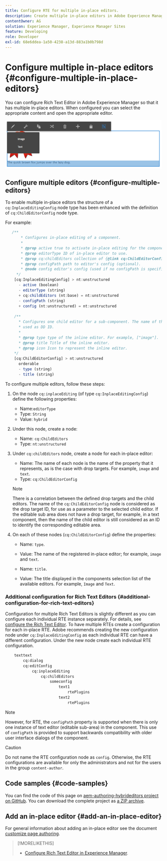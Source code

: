 ```yaml
---
title: Configure RTE for multiple in-place editors.
description: Create multiple in-place editors in Adobe Experience Manager by configuring Rich Text Editor.
contentOwner: AG
solution: Experience Manager, Experience Manager Sites
feature: Developing
role: Developer
exl-id: 68e6ddea-1a50-4238-a13d-883a1b0b798d
---
```

# Configure multiple in-place editors {#configure-multiple-in-place-editors}

You can configure Rich Text Editor in Adobe Experience Manager so that it has multiple in-place editors. When configured you can select the appropriate content and open the appropriate editor.

![A specific in-place editor](assets/rte-inplace-editor.png)

## Configure multiple editors {#configure-multiple-editors}

To enable multiple in-place editors the structure of a `cq:InplaceEditingConfig` node type has been enhanced with the definition of `cq:ChildEditorConfig` node type.

For example:

```js
   /**
       * Configures in-place editing of a component.
       *
       * @prop active true to activate in-place editing for the component.
       * @prop editorType ID of in-place editor to use.
       * @prop cq:childEditors collection of {@link cq:ChildEditorConfig} nodes.
       * @prop configPath path to editor's config (optional).
       * @node config editor's config (used if no configPath is specified; optional).
     */
    [cq:InplaceEditingConfig] > nt:unstructured
      - active (boolean)
      - editorType (string)
      + cq:childEditors (nt:base) = nt:unstructured
      - configPath (string)
      + config (nt:unstructured) = nt:unstructured

    /**
      * Configures one child editor for a sub-component. The name of the this node is
      * used as DD ID.
      *
      * @prop type type of the inline editor. For example, ["image"].
      * @prop title Title of the inline editor.
      * @prop icon Icon to represent the inline editor.
    */
    [cq:ChildEditorConfig] > nt:unstructured
      orderable
      - type (string)
      - title (string)
```

To configure multiple editors, follow these steps:

1. On the node `cq:inplaceEditing` (of type `cq:InplaceEditingConfig`) define the following properties:

    * Name:`editorType`
    * Type: `String`
    * Value: `hybrid`

1. Under this node, create a node:

    * Name: `cq:ChildEditors`
    * Type: `nt:unstructured`

1. Under `cq:childEditors` node, create a node for each in-place editor:

    * Name: The name of each node is the name of the property that it represents, as is the case with drop targets. For example, `image` and `text`.
    * Type: `cq:ChildEditorConfig`

   >[!NOTE]
   >
   >There is a correlation between the defined drop targets and the child editors. The name of the `cq:ChildEditorConfig` node is considered as the drop target ID, for use as a parameter to the selected child editor. If the editable sub area does not have a drop target, for example, in a text component, then the name of the child editor is still considered as an ID to identify the corresponding editable area.

1. On each of these nodes (`cq:ChildEditorConfig`) define the properties:

    * Name: `type`.
    * Value: The name of the registered in-place editor; for example, `image` and `text`.

    * Name: `title`.
    * Value: The title displayed in the components selection list of the available editors. For example, `Image` and `Text`.

### Additional configuration for Rich Text Editors {#additional-configuration-for-rich-text-editors}

Configuration for multiple Rich Text Editors is slightly different as you can configure each individual RTE instance separately. For details, see [configure the Rich Text Editor](/help/sites-administering/rich-text-editor.md). To have multiple RTEs create a configuration for each in-place RTE. Adobe recommends creating the new configuration node under `cq:InplaceEditingConfig` as each individual RTE can have a different configuration. Under the new node create each individual RTE configuration.

```xml
    texttext
        cq:dialog
        cq:editConfig
            cq:inplaceEditing
                cq:childEditors
                    someconfig
                        text1
                            rtePlugins
                        text2
                            rtePlugins
```

>[!NOTE]
>
>However, for RTE, the `configPath` property is supported when there is only one instance of text editor (editable sub-area) in the component. This use of `configPath` is provided to support backwards compatibility with older user interface dialogs of the component.

>[!CAUTION]
>
>Do not name the RTE configuration node as `config`. Otherwise, the RTE configurations are available for only the administrators and not for the users in the group `content-author`.

## Code samples {#code-samples}

You can find the code of this page on [aem-authoring-hybrideditors project on GitHub](https://github.com/Adobe-Marketing-Cloud/aem-authoring-hybrideditors). You can download the complete project as [a ZIP archive](https://github.com/Adobe-Marketing-Cloud/aem-authoring-hybrideditors/archive/master.zip).

## Add an in-place editor {#add-an-in-place-editor}

For general information about adding an in-place editor see the document [customize page authoring](/help/sites-developing/customizing-page-authoring-touch.md#add-new-in-place-editor).

>[!MORELIKETHIS]
>
>* [Configure Rich Text Editor in Experience Manager](/help/sites-administering/rich-text-editor.md).
